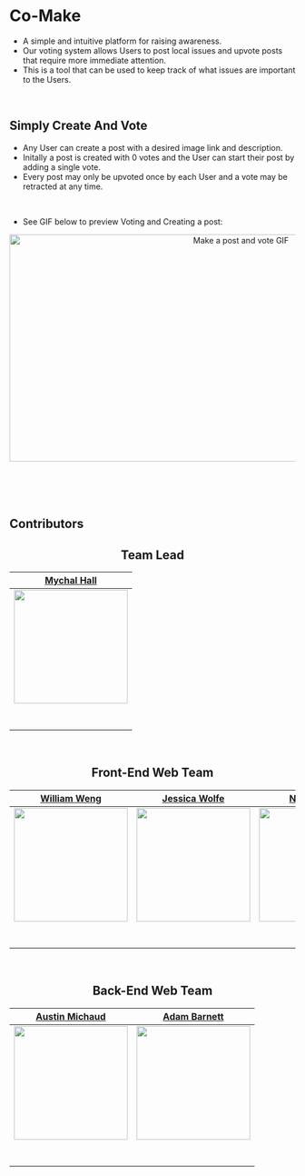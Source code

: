 # Co-Make
- A simple and intuitive platform for raising awareness.
- Our voting system allows Users to post local issues and upvote posts that require more immediate attention.
- This is a tool that can be used to keep track of what issues are important to the Users.
<br>

## Simply Create And Vote
- Any User can create a post with a desired image link and description.
- Initally a post is created with 0 votes and the User can start their post by adding a single vote.
- Every post may only be upvoted once by each User and a vote may be retracted at any time.
<br>

- See GIF below to preview Voting and Creating a post:
<center>
<img src="./data/comake.gif" title="Make a post and vote GIF" alt="Make a post and vote GIF" width="800" height="400">
<br><br>
</center>
<br><br><br>

## Contributors
<center>

<h2>Team Lead</h2>

|                                              [Mychal Hall](https://github.com/mychal-hall)                                               |
| :---------------------------------------------------------------------------------------------------------------------------------------: |
| [<img src="https://avatars1.githubusercontent.com/u/45377552?s=460&u=e0ce98516e9c02a43e3f3df9b9052958943858b5&v=4" width = "200" />](https://github.com/mychal-hall) |
|                           [<img src="https://github.com/favicon.ico" width="15"> ](https://github.com/mychal-hall)                            |
|          [<img src="https://static.licdn.com/sc/h/al2o9zrvru7aqj8e1x2rzsrca" width="15"> ](https://www.linkedin.com/in/mychal-hall-093a01180/)          |

<br>
<h2>Front-End Web Team</h2>

|                                                 [William Weng](https://github.com/weng7533)                                                                       |                                                 [Jessica Wolfe](https://github.com/jleahwolff)                                                                      |                                               [Nate Mosco](https://github.com/natemosco)                                                    |
| :---------------------------------------------------------------------------------------------------------------------------------------------------------------: | :-----------------------------------------------------------------------------------------------------------------------------------------------------------------: | :-----------------------------------------------------------------------------------------------------------------------------------------: |
| [<img src="https://avatars2.githubusercontent.com/u/55851389?s=400&u=00b58d3a5f80b478d697770b53d2ede2c6ab8160&v=4" width = "200" />](https://github.com/weng7533) | [<img src="https://avatars1.githubusercontent.com/u/54365640?s=400&u=7b8b4d3f947e41d99d2e8bf9aa2782a71702d028&v=4" width = "200" />](https://github.com/jleahwolff) | [<img src="https://github.com/Lambda-School-Labs/tagger-fe/blob/master/src/images/Nate.png" width = "200" />](https://github.com/natemosco) |
|                           [<img src="https://github.com/favicon.ico" width="15"> ](https://github.com/weng7533)                                                   |                           [<img src="https://github.com/favicon.ico" width="15"> ](https://github.com/jleahwolff)                                                   |                           [<img src="https://github.com/favicon.ico" width="15"> ](https://github.com/natemosco)                            |
|     [<img src="https://static.licdn.com/sc/h/al2o9zrvru7aqj8e1x2rzsrca" width="15"> ](https://www.linkedin.com/in/william-weng-513b26178/)                        |    [<img src="https://static.licdn.com/sc/h/al2o9zrvru7aqj8e1x2rzsrca" width="15"> ](https://www.linkedin.com/in/jwolff2/)                                          |     [<img src="https://static.licdn.com/sc/h/al2o9zrvru7aqj8e1x2rzsrca" width="15"> ](https://www.linkedin.com/in/nate-mosco-98888ab4/)     |
<br>
<h2>Back-End Web Team</h2>

|                                                 [Austin Michaud](https://github.com/foobar404)                                                                       |                                                 [Adam Barnett](https://github.com/abarne)                                                                       |
| :------------------------------------------------------------------------------------------------------------------------------------------------------------------: | :-------------------------------------------------------------------------------------------------------------------------------------------------------------: |
| [<img src="https://avatars3.githubusercontent.com/u/28680349?s=460&u=788bfedaea581e8beb719814ce27fed2e808293d&v=4" width = "200" />](https://github.com/foobar404)   | [<img src="https://avatars2.githubusercontent.com/u/25615441?s=400&u=97e49ee87b9e621f3ed6da48bedd5be5ddb74b0a&v=4" width = "200" />](https://github.com/abarne) |
|                           [<img src="https://github.com/favicon.ico" width="15"> ](https://github.com/foobar404)                                                     |                           [<img src="https://github.com/favicon.ico" width="15"> ](https://github.com/abarne)                                                   |
|     [<img src="https://static.licdn.com/sc/h/al2o9zrvru7aqj8e1x2rzsrca" width="15"> ](https://www.linkedin.com/in/austin-michaud-9b25aa141/)                         |    [<img src="https://static.licdn.com/sc/h/al2o9zrvru7aqj8e1x2rzsrca" width="15"> ](https://www.linkedin.com/in/adam-barnett-905845186/)                       |

</center>
